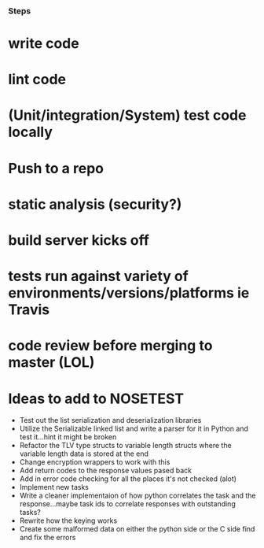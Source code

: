 ### Steps 
# write code
# lint code 
# (Unit/integration/System) test code locally
# Push to a repo
# static analysis (security?) 
# build server kicks off
# tests run against variety of environments/versions/platforms ie Travis
# code review before merging to master (LOL)

# Ideas to add to NOSETEST
- Test out the list serialization and deserialization libraries
- Utilize the Serializable linked list and write a parser for it in Python and test it...hint it might be broken
- Refactor the TLV type structs to variable length structs where the variable length data is stored at the end
- Change encryption wrappers to work with this
- Add return codes to the response values pased back 
- Add in error code checking for all the places it's not checked (alot)
- Implement new tasks
- Write a cleaner implementaion of how python correlates the task and the response...maybe task ids to correlate responses with outstanding tasks?
- Rewrite how the keying works
- Create some malformed data on either the python side or the C side find and fix the errors
